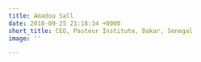 ```yaml
---
title: Amadou Sall
date: 2018-09-25 21:18:14 +0000
short_title: CEO, Pasteur Institute, Dakar, Senegal
image: ''

---
```

